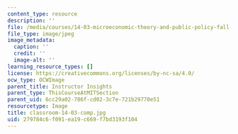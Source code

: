 ```yaml
---
content_type: resource
description: ''
file: /media/courses/14-03-microeconomic-theory-and-public-policy-fall-2016/279784c6f091ea19c669f7bd3193f104_classroom-14-03-comp.jpg
file_type: image/jpeg
image_metadata:
  caption: ''
  credit: ''
  image-alt: ''
learning_resource_types: []
license: https://creativecommons.org/licenses/by-nc-sa/4.0/
ocw_type: OCWImage
parent_title: Instructor Insights
parent_type: ThisCourseAtMITSection
parent_uid: 6cc29a02-786f-cd02-3c7e-721b29770e51
resourcetype: Image
title: classroom-14-03-comp.jpg
uid: 279784c6-f091-ea19-c669-f7bd3193f104
---
```

